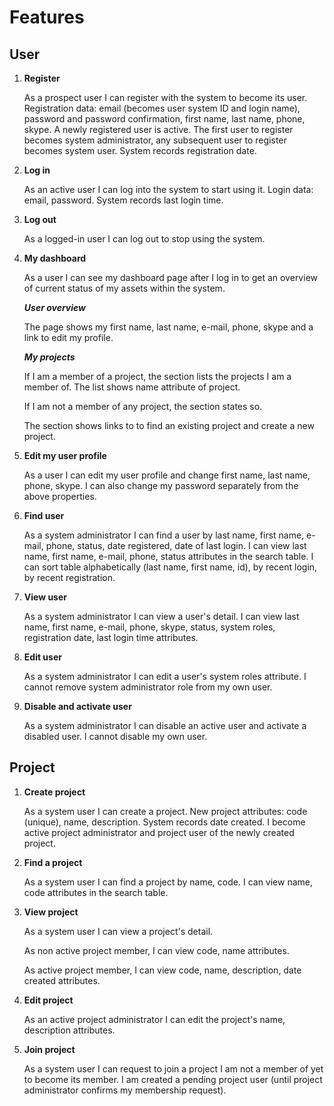 Features
========

User
----

1. __Register__

	As a prospect user I can register with the system to become its user.
Registration data: email (becomes user system ID and login name),
password and password confirmation, first name, last name, phone, skype.
A newly registered user is active.
The first user to register becomes system administrator, 
any subsequent user to register becomes system user.
System records registration date.

1. __Log in__

	As an active user I can log into the system to start using it.
Login data: email, password.
System records last login time.

1. __Log out__

	As a logged-in user I can log out to stop using the system.

1. __My dashboard__

	As a user I can see my dashboard page after I log in 
to get an overview of current status of my assets within the system.

	*__User overview__*

	The page shows my first name, last name, e-mail, phone, skype
and a link to edit my profile.

	*__My projects__*

	If I am a member of a project, 
the section lists the projects I am a member of.
The list shows name attribute of project.

	If I am not a member of any project, 
the section states so.

	The section shows links to to find an existing project
and create a new project.

1. __Edit my user profile__

	As a user I can edit my user profile and change 
first name, last name, phone, skype.
I can also change my password separately from the above properties.

1. __Find user__

	As a system administrator I can find a user by 
last name, first name, e-mail, phone, status, date registered,
date of last login.
I can view last name, first name, e-mail, phone, status
attributes in the search table.
I can sort table alphabetically (last name, first name, id),
by recent login, by recent registration.

1. __View user__

	As a system administrator I can view a user's detail.
I can view last name, first name, e-mail, phone, skype, status, 
system roles, registration date, last login time
attributes.

1. __Edit user__

	As a system administrator I can edit a user's system roles attribute.
I cannot remove system administrator role from my own user.

1. __Disable and activate user__

	As a system administrator I can disable an active user 
and activate a disabled user. I cannot disable my own user.

Project
-------

1. __Create project__

	As a system user I can create a project.
New project attributes: code (unique), name, description.
System records date created.
I become active project administrator and project user 
of the newly created project.

1. __Find a project__

	As a system user I can find a project by name, code.
I can view name, code attributes in the search table.

1. __View project__

	As a system user I can view a project's detail.

	As non active project member, I can view code, name
attributes.

	As active project member, I can view code, name, description, date created
attributes.

1. __Edit project__

	As an active project administrator I can edit the project's 
name, description attributes.

1. __Join project__

	As a system user I can request to join a project 
I am not a member of yet to become its member.
I am created a pending project user 
(until project administrator confirms my membership request).
